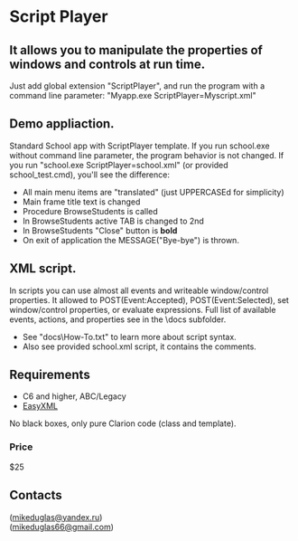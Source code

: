 # Script Player

## It allows you to manipulate the properties of windows and controls at run time.
Just add global extension "ScriptPlayer", and run the program with a command line parameter: "Myapp.exe ScriptPlayer=Myscript.xml"

## Demo appliaction.
Standard School app with ScriptPlayer template. If you run school.exe without command line parameter, the program behavior is not changed.
If you run "school.exe ScriptPlayer=school.xml" (or provided school_test.cmd), you'll see the difference:
- All main menu items are "translated" (just UPPERCASEd for simplicity)
- Main frame title text is changed
- Procedure BrowseStudents is called
- In BrowseStudents active TAB is changed to 2nd
- In BrowseStudents "Close" button is **bold**
- On exit of application the MESSAGE("Bye-bye") is thrown.

## XML script.
In scripts you can use almost all events and writeable window/control properties. It allowed to POST(Event:Accepted), POST(Event:Selected), set window/control properties, or evaluate expressions.
Full list of available events, actions, and properties see in the \docs subfolder.


- See "docs\How-To.txt" to learn more about script syntax.
- Also see provided school.xml script, it contains the comments.


## Requirements
- C6 and higher, ABC/Legacy
- [EasyXML](http://www.ingasoftplus.com/ProductDetail.php?ProductID=293)


No black boxes, only pure Clarion code (class and template).

### Price
$25

## Contacts
(mikeduglas@yandex.ru)  
(mikeduglas66@gmail.com)
